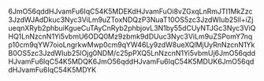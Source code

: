 6JmO56qddHJvamFu6IqC54K5MDEKdHJvamFuOi8vZGxqLnRmJTI1MkZzc3JzdWJAdDkuc3Nyc3ViLm9uZToxNDQzP3NuaT10OS5zc3JzdWIub25lI+iZjueqnXRyb2phbuiKgueCuTAyCnRyb2phbjovL3N1by55dCUyNTJGc3Nyc3ViQHQ1LnNzcnN1Yi5vbmU6ODQ0Mz9zbmk9dDUuc3Nyc3ViLm9uZSPomY7nqp10cm9qYW7oioLngrkwMwp0cm9qYW46Ly9zdW8ueXQlMjUyRnNzcnN1YkB0OS5zc3JzdWIub25lOjg0NDM/c25pPXQ5LnNzcnN1Yi5vbmUj6JmO56qddHJvamFu6IqC54K5MDQK6JmO56qddHJvamFu6IqC54K5MDUK6JmO56qddHJvamFu6IqC54K5MDYK